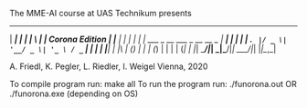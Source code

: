 The MME-AI course at UAS Technikum presents
 ______ _    _ _   _
|  ____| |  | | \ | |              Corona Edition
| |__  | |  | |  \| | ___  _ __ ___  _ __   __ _ 
|  __| | |  | | . ` |/ _ \| '__/ _ \| '_ \ / _` |
| |    | |__| | |\  | (_) | | | (_) | | | | (_| |
|_|     \____/|_| \_|\___/|_|  \___/|_| |_|\__,_|

 A. Friedl, K. Pegler, L. Riedler, I. Weigel
 Vienna, 2020


To compile program run: make all
To run the program run: ./funorona.out OR ./funorona.exe (depending on OS)
